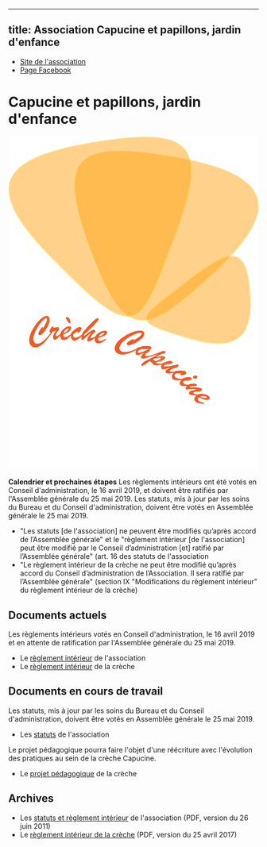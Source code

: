
---
title: Association Capucine et papillons, jardin d'enfance
---

* [Site de l'association](http://www.creche-capucine-paris13.fr/)
* [Page Facebook](https://www.facebook.com/capucineetpapillons/)

# Capucine et papillons, jardin d'enfance

![](papillons.png)

**Calendrier et prochaines étapes** Les règlements intérieurs ont été
votés en Conseil d'administration, le 16 avril 2019, et doivent être
ratifiés par l'Assemblée générale du 25 mai 2019.  Les statuts, mis à
jour par les soins du Bureau et du Conseil d'administration, doivent
être votés en Assemblée générale le 25 mai 2019.

* "Les statuts [de l'association] ne peuvent être modifiés qu’après
  accord de l’Assemblée générale" et le "règlement intérieur [de
  l'association] peut être modifié par le Conseil d’administration
  [et] ratifié par l’Assemblée générale" (art. 16 des statuts de
  l'association
* "Le règlement intérieur de la crèche ne peut être modifié qu’après
  accord du Conseil d’administration de l’Association. Il sera ratifié
  par l’Assemblée générale" (section IX "Modifications du règlement
  intérieur" du règlement intérieur de la crèche)

## Documents actuels

Les règlements intérieurs votés en Conseil d'administration, le 16
avril 2019 et en attente de ratification par l'Assemblée générale du
25 mai 2019.

* Le [règlement intérieur](RI_association) de l'association
* Le [règlement intérieur](RI_creche) de la crèche

## Documents en cours de travail

Les statuts, mis à jour par les soins du Bureau et du Conseil
d'administration, doivent être votés en Assemblée générale le 25 mai
2019.

* Les [statuts](statuts_association) de l'association

Le projet pédagogique pourra faire l'objet d'une réécriture avec
l'évolution des pratiques au sein de la crèche Capucine.

* Le [projet pédagogique](projet_pedagogique) de la crèche

## Archives

* Les [statuts et règlement intérieur](current/statuts_RI_association_2011-06-26.pdf) de l'association (PDF, version du 26 juin 2011)
* Le [règlement intérieur de la crèche](current/RI_creche_2017-04-25.pdf)
  (PDF, version du 25 avril 2017)
  
